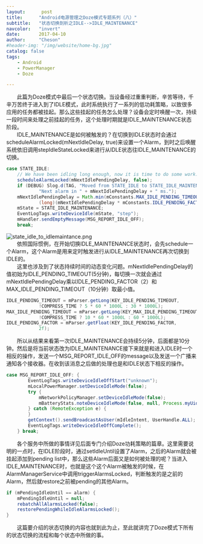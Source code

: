 ```yaml
---
layout:      post
title:      "Android电源管理之Doze模式专题系列（八）"
subtitle:   "状态切换剖析之IDLE-->IDLE_MAINTENANCE"
navcolor:   "invert"
date:       2017-04-10
author:     "Cheson"
#header-img: "/img/website/home-bg.jpg"
catalog: false
tags:
    - Android
    - PowerManager
    - Doze

---
```


  此篇为Doze模式中最后一个状态切换。当设备经过重重判断，辛苦等待，千辛万苦终于进入到了IDLE模式，此时系统执行了一系列的低功耗策略，以致很多应用的任务都被挂起。那么这些挂起的任务怎么处理？设备会定时唤醒一次，持续一段时间来处理之前挂起的任务，这个处理时期就是IDLE_MAINTENANCE状态阶段。  
  IDLE_MAINTENANCE是如何被触发的？在切换到IDLE状态时会通过scheduleAlarmLocked(mNextIdleDelay, true)来设置一个Alarm，到时之后唤醒系统依旧调用stepIdleStateLocked来进行从IDLE状态往IDLE_MAINTENANCE的切换。  
```java
case STATE_IDLE:
    // We have been idling long enough, now it is time to do some work.
    scheduleAlarmLocked(mNextIdlePendingDelay, false);
    if (DEBUG) Slog.d(TAG, "Moved from STATE_IDLE to STATE_IDLE_MAINTENANCE. " +
            "Next alarm in " + mNextIdlePendingDelay + " ms.");
    mNextIdlePendingDelay = Math.min(mConstants.MAX_IDLE_PENDING_TIMEOUT,
            (long)(mNextIdlePendingDelay * mConstants.IDLE_PENDING_FACTOR));
    mState = STATE_IDLE_MAINTENANCE;
    EventLogTags.writeDeviceIdle(mState, "step");
    mHandler.sendEmptyMessage(MSG_REPORT_IDLE_OFF);
    break;
```
![state_idle_to_idlemaintance.png](https://chendongqi.github.io/blog/img/2017-02-28-pm_doze/state_idle_to_idlemaintance.png)  
&emsp;&emsp;依照国际惯例，在开始切换IDLE_MAINTENANCE状态时，会先schedule一个Alarm，这个Alarm是用来定时触发进行从IDLE_MAINTENANCE再次切换到IDLE的。  
&emsp;&emsp;这里也涉及到了状态持续时间的动态变化问题。mNextIdlePendingDelay的值初始为IDLE_PENDING_TIMEOUT(5分钟)，每切换一次就会通过mNextIdlePendingDelay乘以IDLE_PENDING_FACTOR（2）和MAX_IDLE_PENDING_TIMEOUT（10分钟）取最小值。   
```java
IDLE_PENDING_TIMEOUT = mParser.getLong(KEY_IDLE_PENDING_TIMEOUT,
            !COMPRESS_TIME ? 5 * 60 * 1000L : 30 * 1000L);
MAX_IDLE_PENDING_TIMEOUT = mParser.getLong(KEY_MAX_IDLE_PENDING_TIMEOUT,
            !COMPRESS_TIME ? 10 * 60 * 1000L : 60 * 1000L);
IDLE_PENDING_FACTOR = mParser.getFloat(KEY_IDLE_PENDING_FACTOR,
            2f);
```
&emsp;&emsp;所以从结果来看第一次IDLE_MAINTENANCE会持续5分钟，后面都是10分钟。然后是将当前状态改为IDLE_MAINTENANCE接下来就是和进入IDLE时一个相反的操作，发送一个MSG_REPORT_IDLE_OFF的message以及发送一个广播来通知各个接收器。在收到该消息之后做的处理也是和IDLE状态下相反的操作。  
```java
case MSG_REPORT_IDLE_OFF: {
        EventLogTags.writeDeviceIdleOffStart("unknown");
        mLocalPowerManager.setDeviceIdleMode(false);
        try {
            mNetworkPolicyManager.setDeviceIdleMode(false);
            mBatteryStats.noteDeviceIdleMode(false, null, Process.myUid());
        } catch (RemoteException e) {
        }
        getContext().sendBroadcastAsUser(mIdleIntent, UserHandle.ALL);
        EventLogTags.writeDeviceIdleOffComplete();
    } break;
```
&emsp;&emsp;各个服务中所做的事情详见后面专门介绍Doze功耗策略的篇章。这里需要说明的一点时，在IDLE阶段时，通过setIdleUntil设置了Alarm，之后的Alarm就会被挂起添加到pending list中，那么这些Alarm后面又是如何被处理的呢？当进入IDLE_MAINTENANCE时，也就是这个这个Alarm被触发的时候，在AlarmManagerService中调用triggerAlarmsLocked，判断触发的是之前的Alarm，然后就restore之前被pending的其他Alarm。  
```java
if (mPendingIdleUntil == alarm) {
    mPendingIdleUntil = null;
    rebatchAllAlarmsLocked(false);
    restorePendingWhileIdleAlarmsLocked();
}
```
&emsp;&emsp;这篇要介绍的状态切换的内容也就到此为止，至此就讲完了Doze模式下所有的状态切换的流程和每个状态中所做的事。  